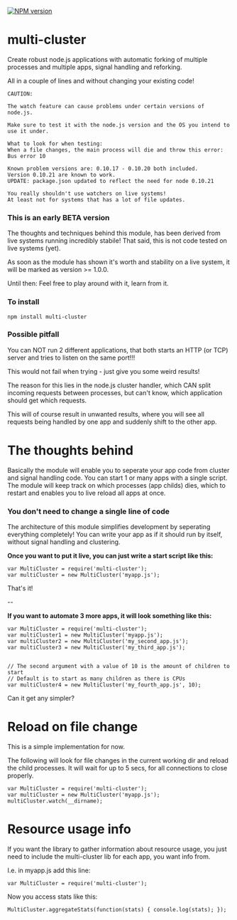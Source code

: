 [![NPM version](https://badge.fury.io/js/block-scope.png)](http://badge.fury.io/js/multi-cluster)

# multi-cluster

Create robust node.js applications with automatic forking of multiple processes and multiple apps, signal handling and reforking.

All in a couple of lines and without changing your existing code!

	CAUTION:

	The watch feature can cause problems under certain versions of node.js.

	Make sure to test it with the node.js version and the OS you intend to use it under.

	What to look for when testing:
	When a file changes, the main process will die and throw this error: Bus error 10

	Known problem versions are: 0.10.17 - 0.10.20 both included.
	Version 0.10.21 are known to work.
	UPDATE: package.json updated to reflect the need for node 0.10.21

	You really shouldn't use watchers on live systems!
	At least not for systems that has a lot of file updates.

### This is an early BETA version

The thoughts and techniques behind this module, has been derived from live systems running incredibly stabile!
That said, this is not code tested on live systems (yet).

As soon as the module has shown it's worth and stability on a live system, it will be marked as version >= 1.0.0.

Until then: Feel free to play around with it, learn from it.


### To install

	npm install multi-cluster



### Possible pitfall

You can NOT run 2 different applications, that both starts an HTTP (or TCP) server and tries to listen on the same port!!!

This would not fail when trying - just give you some weird results!

The reason for this lies in the node.js cluster handler, which CAN split incoming requests between processes, but can't know, which application should get which requests.

This will of course result in unwanted results, where you will see all requests being handled by one app and suddenly shift to the other app.


# The thoughts behind

Basically the module will enable you to seperate your app code from cluster and signal handling code.
You can start 1 or many apps with a single script.
The module will keep track on which processes (app childs) dies, which to restart and enables you to live reload all apps at once.

### You don't need to change a single line of code

The architecture of this module simplifies development by seperating everything completely!
You can write your app as if it should run by itself, without signal handling and clustering.

**Once you want to put it live, you can just write a start script like this:**

	var MultiCluster = require('multi-cluster');
	var multiCluster = new MultiCluster('myapp.js');

That's it!

--

**If you want to automate 3 more apps, it will look something like this:**


	var MultiCluster = require('multi-cluster');
	var multiCluster1 = new MultiCluster('myapp.js');
	var multiCluster2 = new MultiCluster('my_second_app.js');
	var multiCluster3 = new MultiCluster('my_third_app.js');


	// The second argument with a value of 10 is the amount of children to start
	// Default is to start as many children as there is CPUs
	var multiCluster4 = new MultiCluster('my_fourth_app.js', 10);

Can it get any simpler?


# Reload on file change

This is a simple implementation for now.

The following will look for file changes in the current working dir and reload the child processes. It will wait for up to 5 secs, for all connections to close properly.

	var MultiCluster = require('multi-cluster');
	var multiCluster = new MultiCluster('myapp.js');
	multiCluster.watch(__dirname);


# Resource usage info

If you want the library to gather information about resource usage, you just need to include the multi-cluster lib for each app, you want info from.

I.e. in myapp.js add this line:

	var MultiCluster = require('multi-cluster');

Now you access stats like this:

	MultiCluster.aggregateStats(function(stats) { console.log(stats); });

